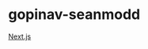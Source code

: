 # gopinav-seanmodd

[Next.js](https://cleanshot-cloud-fra.s3.eu-central-1.amazonaws.com/media/7302/cvdN8rmTyziBhkSKu8s4ZUpE2oYgkzN43SVFt5VL.jpeg?X-Amz-Content-Sha256=UNSIGNED-PAYLOAD&X-Amz-Security-Token=IQoJb3JpZ2luX2VjENL%2F%2F%2F%2F%2F%2F%2F%2F%2F%2FwEaDGV1LWNlbnRyYWwtMSJHMEUCIGyxE8nt5o1IuwAQ2gmphA6zVGfRX7JqAH8NMU3B6yy5AiEA4O%2BGBGfpXXTGcXv90P2qM%2FrsZ%2FnWZ3IKGEomxr4kAM4qqAII%2B%2F%2F%2F%2F%2F%2F%2F%2F%2F%2F%2FARAAGgw5MTk1MTQ0OTE2NzQiDPUMSh9v2gLS9FdVeSr8AVRNZbC4%2BZ82IuMj93tWbMAPgIMFERZr81lf11mnP0%2FSL57nnxzRcBRvJQNColWxtE6uH6pkDqFqQTs%2BTKqU8pfDTeAZu1OMG1XzEuM4A2Z0GCrqhQDHLR8j%2Bse2IP4i2H%2BvtRRN1iqSWcIn0rh4h0F44suWDV3F%2BA3RscssiKWSUPTTOuwiWKUc2pyfjOEm7TKANtjoL9Cu67Ermlol%2ByrtNbt1gdCDE1V%2Bk3p6RdbeTdKP3JTbISd0xHVqIW19IXBvQNdNJN4%2BBYoyjHDHszBjooUSisAEEreaKdCIvd954c5NVWQc%2B49Zx7FJOUr3o%2F2uVWHUXmCoAJgfaTDdioyJBjqaAZm4xoJZCl9TphHxjXMmg4wnDdtgTiUu%2F9mWZMYshjc2%2F2QSyS0R4XyTbP3t8fSNHvW9qqe43bbiU1SNYJEragfl2A5p74WnkbGQ2SFgY%2FSPgndOthnn%2FM1FXmo2lQX03IUCKev6tyTck%2FIwcyvRxRuZ4b1LAvpRSQ3BH%2BLDNcarbdyxw5WL2rC1kCA4Pc9dz1%2FkDKdKl3viGRQ%3D&X-Amz-Algorithm=AWS4-HMAC-SHA256&X-Amz-Credential=ASIA5MF2VVMNKMXQ6FOH%2F20210823%2Feu-central-1%2Fs3%2Faws4_request&X-Amz-Date=20210823T032407Z&X-Amz-SignedHeaders=host&X-Amz-Expires=300&X-Amz-Signature=e49341b3443a178a21e25e240b169c9d3164fe5029a31e7f569710912131def4)
